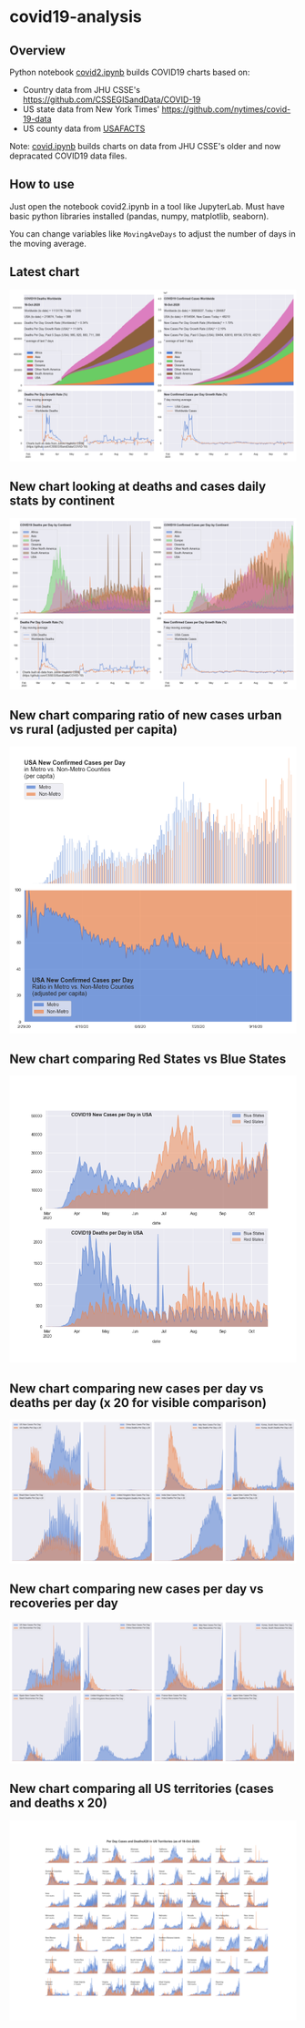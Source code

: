 # covid19-analysis

## Overview
Python notebook [covid2.ipynb](https://github.com/danlaw/covid19-analysis/blob/master/covid2.ipynb) builds COVID19 charts based on:
* Country data from JHU CSSE's https://github.com/CSSEGISandData/COVID-19
* US state data from New York Times' https://github.com/nytimes/covid-19-data
* US county data from [USAFACTS](https://usafacts.org/visualizations/coronavirus-covid-19-spread-map/)

Note: [covid.ipynb](https://github.com/danlaw/covid19-analysis/blob/master/covid.ipynb) builds charts on data from JHU CSSE's older and now depracated COVID19 data files.

## How to use
Just open the notebook covid2.ipynb in a tool like JupyterLab. Must have basic python libraries installed (pandas, numpy, matplotlib, seaborn).

You can change variables like ``MovingAveDays`` to adjust the number of days in the moving average.

## Latest chart
![Latest chart](charts/20201018-covid19-chart.png)

## New chart looking at deaths and cases daily stats by continent
![Comparison chart](charts/20201018-covid19-chart-perday.png)

## New chart comparing ratio of new cases urban vs rural (adjusted per capita)
![Urban rural per capita chart](charts/20201018-US-counties-urban-vs-rural-per-capita.png)

## New chart comparing Red States vs Blue States
![Red vs Blue chart](charts/20201018-compare-daily-red-vs-blue-states.png)

## New chart comparing new cases per day vs deaths per day (x 20 for visible comparison)
![Comparison chart](charts/20201018-comparison-chart.png)

## New chart comparing new cases per day vs recoveries per day
![Recovery chart](charts/20201018-comparison-recovery-chart.png)

## New chart comparing all US territories (cases and deaths x 20)
![Territories chart](charts/20201018-compare-US-territories.png)

